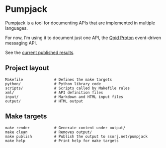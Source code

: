 # Pumpjack

Pumpjack is a tool for documenting APIs that are implemented in
multiple languages.

For now, I'm using it to document just one API, the
[Qpid Proton](http://qpid.apache.org/proton/index.html) event-driven
messaging API.

See the
[current published results](http://www.ssorj.net/pumpjack/client/index.html).

## Project layout

    Makefile              # Defines the make targets
    python/               # Python library code
    scripts/              # Scripts called by Makefile rules
    xml/                  # API definition files
    input/                # Markdown and HTML input files
    output/               # HTML output

## Make targets

    make render           # Generate content under output/
    make clean            # Removes output/
    make publish          # Publish the output to ssorj.net/pumpjack
    make help             # Print help for make targets
